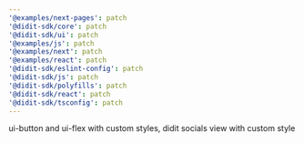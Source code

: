 ```yaml
---
'@examples/next-pages': patch
'@didit-sdk/core': patch
'@didit-sdk/ui': patch
'@examples/js': patch
'@examples/next': patch
'@examples/react': patch
'@didit-sdk/eslint-config': patch
'@didit-sdk/js': patch
'@didit-sdk/polyfills': patch
'@didit-sdk/react': patch
'@didit-sdk/tsconfig': patch
---
```


ui-button and ui-flex with custom styles, didit socials view with custom style
